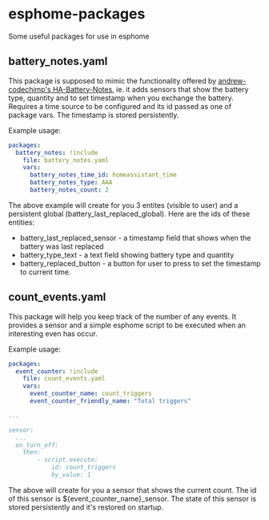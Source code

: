# esphome-packages
Some useful packages for use in esphome

## battery_notes.yaml
This package is supposed to mimic the functionality offered by [andrew-codechimp's HA-Battery-Notes](https://github.com/andrew-codechimp/HA-Battery-Notes), ie. it adds sensors that show the battery type, quantity and to set timestamp when you exchange the battery.
Requires a time source to be configured and its id passed as one of package vars.
The timestamp is stored persistently.

Example usage:
```yaml
packages:
  battery_notes: !include
    file: battery_notes.yaml
    vars:
      battery_notes_time_id: homeassistant_time
      battery_notes_type: AAA
      battery_notes_count: 2
```

The above example will create for you 3 entites (visible to user) and a persistent global (battery_last_replaced_global).
Here are the ids of these entities:

* battery_last_replaced_sensor - a timestamp field that shows when the battery was last replaced
* battery_type_text - a text field showing battery type and quantity
* battery_replaced_button - a button for user to press to set the timestamp to current time.

## count_events.yaml
This package will help you keep track of the number of any events. It provides a sensor and a simple esphome script to be executed when an interesting even has occur.

Example usage:
```yaml
packages:
  event_counter: !include
    file: count_events.yaml
    vars:
      event_counter_name: count_triggers
      event_counter_friendly_name: "Total triggers"

...

sensor:
  ...
  on_turn_off:
    then:
        - script.execute:
            id: count_triggers
            by_value: 1

```

The above will create for you a sensor that shows the current count. The id of this sensor is ${event_counter_name}_sensor. The state of this sensor is stored persistently and it's restored on startup.
